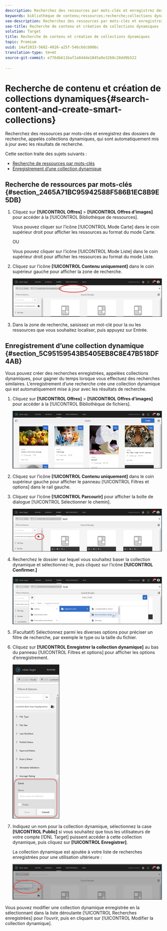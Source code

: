```yaml
---
description: Recherchez des ressources par mots-clés et enregistrez des dossiers de recherche, appelés collections dynamiques, qui sont automatiquement mis à jour avec les résultats de recherche.
keywords: bibliothèque de contenu;ressources;recherche;collections dynamiques;dossier de recherche;filtre
seo-description: Recherchez des ressources par mots-clés et enregistrez des dossiers de recherche, appelés collections dynamiques, qui sont automatiquement mis à jour avec les résultats de recherche.
seo-title: Recherche de contenu et création de collections dynamiques
solution: Target
title: Recherche de contenu et création de collections dynamiques
topic: Premium
uuid: 14af2833-5602-4926-a25f-546c6dcb006c
translation-type: tm+mt
source-git-commit: e776db611baf2a844de1045a9e3268c28dd9b522

---
```



# Recherche de contenu et création de collections dynamiques{#search-content-and-create-smart-collections}

Recherchez des ressources par mots-clés et enregistrez des dossiers de recherche, appelés collections dynamiques, qui sont automatiquement mis à jour avec les résultats de recherche.

Cette section traite des sujets suivants :

* [Recherche de ressources par mots-clés ](../../c-experiences/c-manage-content/filter-and-search-content.md#section_2465A71BC95942588F586B1EC8B9E5DB)
* [Enregistrement d’une collection dynamique ](../../c-experiences/c-manage-content/filter-and-search-content.md#section_5C95159543B5405EB8C8E47B518DF4AB)

## Recherche de ressources par mots-clés  {#section_2465A71BC95942588F586B1EC8B9E5DB}

1. Cliquez sur **[!UICONTROL Offres]** &gt; **[!UICONTROL Offres d’images]** pour accéder à la [!UICONTROL Bibliothèque de ressources].

   Vous pouvez cliquer sur l’icône [!UICONTROL Mode Carte] dans le coin supérieur droit pour afficher les ressources au format du mode Carte.

   OU

   Vous pouvez cliquer sur l’icône [!UICONTROL Mode Liste] dans le coin supérieur droit pour afficher les ressources au format du mode Liste.

1. Cliquez sur l’icône **[!UICONTROL Contenu uniquement]** dans le coin supérieur gauche pour afficher la zone de recherche.

   ![](assets/search_assets.png)

1. Dans la zone de recherche, saisissez un mot-clé pour la ou les ressources que vous souhaitez localiser, puis appuyez sur Entrée.

## Enregistrement d’une collection dynamique  {#section_5C95159543B5405EB8C8E47B518DF4AB}

Vous pouvez créer des recherches enregistrées, appelées collections dynamiques, pour gagner du temps lorsque vous effectuez des recherches similaires. L’enregistrement d’une recherche crée une collection dynamique qui est automatiquement mise à jour avec les résultats de recherche.

1. Cliquez sur **[!UICONTROL Offres]** &gt; **[!UICONTROL Offres d’images]** pour accéder à la [!UICONTROL Bibliothèque de fichiers].

   ![](assets/content.png)

1. Cliquez sur l’icône **[!UICONTROL Contenu uniquement]** dans le coin supérieur gauche pour afficher le panneau [!UICONTROL Filtres et options] dans le rail gauche.
1. Cliquez sur l’icône **[!UICONTROL Parcourir]** pour afficher la boîte de dialogue [!UICONTROL Sélectionner le chemin].

   ![](assets/browse_folders.png)

1. Recherchez le dossier sur lequel vous souhaitez baser la collection dynamique et sélectionnez-le, puis cliquez sur l’icône **[!UICONTROL Confirmer.]**

   ![](assets/browse_folders2.png)

1. (Facultatif) Sélectionnez parmi les diverses options pour préciser un filtre de recherche, par exemple le type ou la taille du fichier.
1. Cliquez sur **[!UICONTROL Enregistrer la collection dynamique]** au bas du panneau [!UICONTROL Filtres et options] pour afficher les options d’enregistrement.

   ![](assets/save_smart_collection_options.png)

1. Indiquez un nom pour la collection dynamique, sélectionnez la case **[!UICONTROL Public]** si vous souhaitez que tous les utilisateurs de votre compte [!DNL Target] puissent accéder à cette collection dynamique, puis cliquez sur **[!UICONTROL Enregistrer]**.

   La collection dynamique est ajoutée à votre liste de recherches enregistrées pour une utilisation ultérieure :

   ![](assets/saved_smart_collection.png)

Vous pouvez modifier une collection dynamique enregistrée en la sélectionnant dans la liste déroulante [!UICONTROL Recherches enregistrées] pour l’ouvrir, puis en cliquant sur [!UICONTROL Modifier la collection dynamique].
